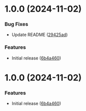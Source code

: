 # 1.0.0 (2024-11-02)


### Bug Fixes

* Update README ([29425ad](https://github.com/theothergothamdev/pluralize-ts/commit/29425adeced3b74e8037118dc830c4dcb171c38f))


### Features

* Initial release ([6b4a460](https://github.com/theothergothamdev/pluralize-ts/commit/6b4a46067c9169ec345c9cc23ee5e1a92eac0f79))

# 1.0.0 (2024-11-02)


### Features

* Initial release ([6b4a460](https://github.com/theothergothamdev/pluralize-ts/commit/6b4a46067c9169ec345c9cc23ee5e1a92eac0f79))
